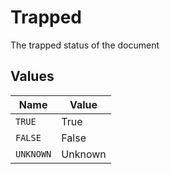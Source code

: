 # Trapped

The trapped status of the document


## Values

| Name      | Value     |
| --------- | --------- |
| `TRUE`    | True      |
| `FALSE`   | False     |
| `UNKNOWN` | Unknown   |